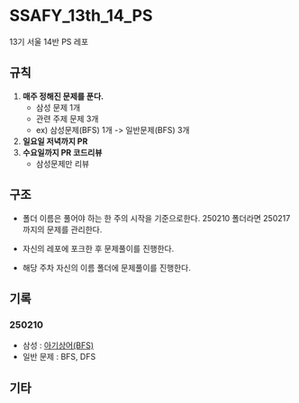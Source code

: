# SSAFY_13th_14_PS

13기 서울 14반 PS 레포

## 규칙

1. **매주 정해진 문제를 푼다.**
    - 삼성 문제 1개
    - 관련 주제 문제 3개
    - ex) 삼성문제(BFS) 1개 -> 일반문제(BFS) 3개
2. **일요일 저녁까지 PR**
3. **수요일까지 PR 코드리뷰**
    - 삼성문제만 리뷰

## 구조

- 폴더 이름은 풀어야 하는 한 주의 시작을 기준으로한다.
  250210 폴더라면 250217 까지의 문제를 관리한다.

- 자신의 레포에 포크한 후 문제풀이를 진행한다.

- 해당 주차 자신의 이름 폴더에 문제풀이를 진행한다.

## 기록

### 250210

- 삼성 : [아기상어(BFS)](https://www.acmicpc.net/problem/16236)
- 일반 문제 : BFS, DFS

## 기타